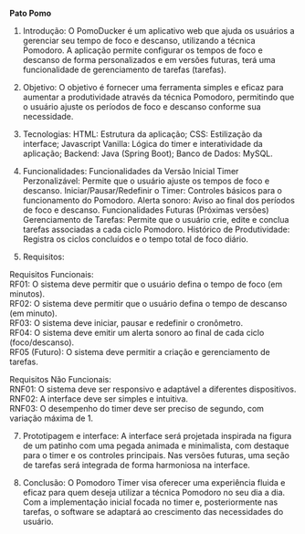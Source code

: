 **Pato Pomo**

1. Introdução: 
O PomoDucker é um aplicativo web que ajuda os usuários a gerenciar seu tempo de foco e descanso, utilizando a técnica Pomodoro. A aplicação permite configurar os tempos de foco e descanso de forma personalizados e em versões futuras, terá uma funcionalidade de gerenciamento de tarefas (tarefas).

2. Objetivo: 
O objetivo é fornecer uma ferramenta simples e eficaz para aumentar a produtividade através da técnica Pomodoro, permitindo que o usuário ajuste os períodos de foco e descanso conforme sua necessidade.

3. Tecnologias: 
HTML: Estrutura da aplicação;
CSS: Estilização da interface;
Javascript Vanilla: Lógica do timer e interatividade da aplicação;
Backend: Java (Spring Boot);
Banco de Dados: MySQL.

4. Funcionalidades: 
Funcionalidades da Versão Inicial
Timer Perzonalizável: Permite que o usuário ajuste os tempos de foco e descanso.
Iniciar/Pausar/Redefinir o Timer: Controles básicos para o funcionamento do Pomodoro.
Alerta sonoro: Aviso ao final dos períodos de foco e descanso.
Funcionalidades Futuras (Próximas versões)
Gerenciamento de Tarefas: Permite que o usuário crie, edite e conclua tarefas associadas a cada ciclo Pomodoro.
Histórico de Produtividade: Registra os ciclos concluídos e o tempo total de foco diário.

5. Requisitos:
   
Requisitos Funcionais: <br>
RF01: O sistema deve permitir que o usuário defina o tempo de foco (em minutos).<br>
RF02: O sistema deve permitir que o usuário defina o tempo de descanso (em minuto).<br>
RF03: O sistema deve iniciar, pausar e redefinir o cronômetro.<br>
RF04: O sistema deve emitir um alerta sonoro ao final de cada ciclo (foco/descanso).<br>
RF05 (Futuro): O sistema deve permitir a criação e gerenciamento de tarefas.<br>

Requisitos Não Funcionais: <br>
RNF01: O sistema deve ser responsivo e adaptável a diferentes dispositivos.<br>
RNF02: A interface deve ser simples e intuitiva.<br>
RNF03: O desempenho do timer deve ser preciso de segundo, com variação máxima de 1.<br>

7. Prototipagem e interface: A interface será projetada inspirada na figura de um patinho com uma pegada animada e minimalista, com destaque para o timer e os controles principais. Nas versões futuras, uma seção de tarefas será integrada de forma harmoniosa na interface.

9. Conclusão: O Pomodoro Timer visa oferecer uma experiência fluida e eficaz para quem deseja utilizar a técnica Pomodoro no seu dia a dia. Com a implementação inicial focada no timer e, posteriormente nas tarefas, o software se adaptará ao crescimento das necessidades do usuário.
